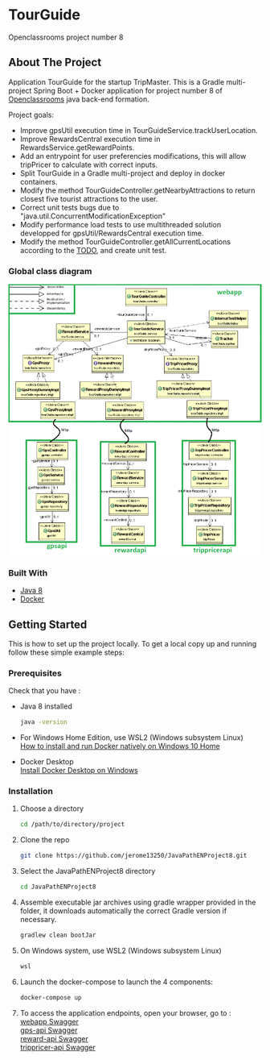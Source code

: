 # TourGuide
Openclassrooms project number 8

<!-- ABOUT THE PROJECT -->
## About The Project

Application TourGuide for the startup TripMaster. This is a Gradle multi-project Spring Boot + Docker application for project number 8 of [Openclassrooms](https://openclassrooms.com/) java back-end formation.

Project goals:
* Improve gpsUtil execution time in TourGuideService.trackUserLocation.
* Improve RewardsCentral execution time in RewardsService.getRewardPoints.
* Add an entrypoint for user preferencies modifications, this will allow tripPricer to calculate with correct inputs.
* Split TourGuide in a Gradle multi-project and deploy in docker containers.
* Modify the method TourGuideController.getNearbyAttractions to return closest five tourist attractions to the user.
* Correct unit tests bugs due to "java.util.ConcurrentModificationException"
* Modify performance load tests to use multithreaded solution developped for gpsUtil/RewardsCentral execution time.
* Modify the method TourGuideController.getAllCurrentLocations according to the [TODO](https://github.com/OpenClassrooms-Student-Center/JavaPathENProject8/blob/master/TourGuide/src/main/java/tourGuide/TourGuideController.java#L56), and create unit test.

### Global class diagram
![UML-class-diagram](https://github.com/jerome13250/JavaPathENProject8/blob/master/images/classdiagram.gif)



### Built With

* [Java 8](https://adoptopenjdk.net/)
* [Docker](https://docs.docker.com/)


<!-- GETTING STARTED -->
## Getting Started

This is how to set up the project locally.
To get a local copy up and running follow these simple example steps:

### Prerequisites

Check that you have : 
* Java 8 installed
  ```sh
  java -version
  ```
* For Windows Home Edition, use WSL2 (Windows subsystem Linux)  
  [How to install and run Docker natively on Windows 10 Home](https://www.padok.fr/en/blog/docker-windows-10)

* Docker Desktop  
  [Install Docker Desktop on Windows](https://docs.docker.com/desktop/windows/install/)
  
  
### Installation

1. Choose a directory
   ```sh
   cd /path/to/directory/project
   ```
2. Clone the repo
   ```sh
   git clone https://github.com/jerome13250/JavaPathENProject8.git
   ```
3. Select the JavaPathENProject8 directory
   ```sh
   cd JavaPathENProject8
   ```
4. Assemble executable jar archives using gradle wrapper provided in the folder, it downloads automatically the correct Gradle version if necessary.
   ```sh
   gradlew clean bootJar
   ```
5. On Windows system, use WSL2 (Windows subsystem Linux)
   ```sh
   wsl
   ```
6. Launch the docker-compose to launch the 4 components:
   ```sh
   docker-compose up
   ```
7. To access the application endpoints, open your browser, go to :  
	[webapp Swagger](http://localhost:9000/swagger-ui/#/)  
	[gps-api Swagger](http://localhost:9001/swagger-ui/#/)  
	[reward-api Swagger](http://localhost:9002/swagger-ui/#/)  
	[trippricer-api Swagger](http://localhost:9003/swagger-ui/#/)  
	

   


